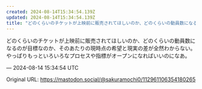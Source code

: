 ```yaml
---
created: 2024-08-14T15:34:54.139Z
updated: 2024-08-14T15:34:54.139Z
title: "どのくらいのチケットが上映前に販売されてほしいのか、どのくらいの動員数になるのが[...]"
---
```


<p>どのくらいのチケットが上映前に販売されてほしいのか、どのくらいの動員数になるのが目標なのか、そのあたりの現時点の希望と現実の差が全然わからない。やっぱりもっといろいろなプロセスや指標がオープンになればいいのになあ。</p>

&mdash; 2024-08-14 15:34:54 UTC

Original URL: https://mastodon.social/@sakuramochi0/112961106354180265
